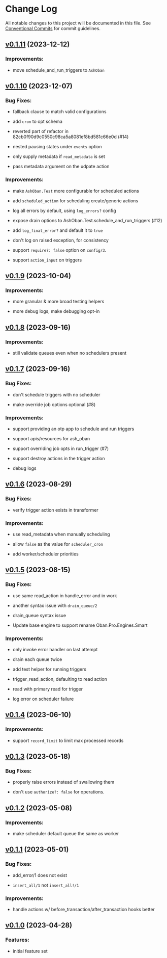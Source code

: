 # Change Log

All notable changes to this project will be documented in this file.
See [Conventional Commits](Https://conventionalcommits.org) for commit guidelines.

<!-- changelog -->

## [v0.1.11](https://github.com/ash-project/ash_oban/compare/v0.1.10...v0.1.11) (2023-12-12)




### Improvements:

* move schedule_and_run_triggers to `AshOban`

## [v0.1.10](https://github.com/ash-project/ash_oban/compare/v0.1.9...v0.1.10) (2023-12-07)




### Bug Fixes:

* fallback clause to match valid configurations

* add `cron` to opt schema

* reverted part of refactor in 82cb0f90d9c0550c98ca5a8081ef8bd581c66e0d (#14)

* nested pausing states under `events` option

* only supply metadata if `read_metadata` is set

* pass metadata argument on the udpate action

### Improvements:

* make `AshOban.Test` more configurable for scheduled actions

* add `scheduled_action` for scheduling create/generic actions

* log all errors by default, using `log_errors?` config

* expose drain options to AshOban.Test.schedule_and_run_triggers (#12)

* add `log_final_error?` and default it to `true`

* don't log on raised exception, for consistency

* support `require?: false` option on `config/3`.

* support `action_input` on triggers

## [v0.1.9](https://github.com/ash-project/ash_oban/compare/v0.1.8...v0.1.9) (2023-10-04)




### Improvements:

* more granular & more broad testing helpers

* more debug logs, make debugging opt-in

## [v0.1.8](https://github.com/ash-project/ash_oban/compare/v0.1.7...v0.1.8) (2023-09-16)




### Improvements:

* still validate queues even when no schedulers present

## [v0.1.7](https://github.com/ash-project/ash_oban/compare/v0.1.6...v0.1.7) (2023-09-16)




### Bug Fixes:

* don't schedule triggers with no scheduler

* make override job options optional (#8)

### Improvements:

* support providing an otp app to schedule and run triggers

* support apis/resources for ash_oban

* support overriding job opts in run_trigger (#7)

* support destroy actions in the trigger action

* debug logs

## [v0.1.6](https://github.com/ash-project/ash_oban/compare/v0.1.5...v0.1.6) (2023-08-29)




### Bug Fixes:

* verify trigger action exists in transformer

### Improvements:

* use read_metadata when manually scheduling

* allow `false` as the value for `scheduler_cron`

* add worker/scheduler priorities

## [v0.1.5](https://github.com/ash-project/ash_oban/compare/v0.1.4...v0.1.5) (2023-08-15)




### Bug Fixes:

* use same read_action in handle_error and in work

* another syntax issue with `drain_queue/2`

* drain_queue syntax issue

* Update base engine to support rename Oban.Pro.Engines.Smart

### Improvements:

* only invoke error handler on last attempt

* drain each queue twice

* add test helper for running triggers

* trigger_read_action, defaulting to read action

* read with primary read for trigger

* log error on scheduler failure

## [v0.1.4](https://github.com/ash-project/ash_oban/compare/v0.1.3...v0.1.4) (2023-06-10)




### Improvements:

* support `record_limit` to limit max processed records

## [v0.1.3](https://github.com/ash-project/ash_oban/compare/v0.1.2...v0.1.3) (2023-05-18)




### Bug Fixes:

* properly raise errors instead of swallowing them

* don't use `authorize?: false` for operations.

## [v0.1.2](https://github.com/ash-project/ash_oban/compare/v0.1.1...v0.1.2) (2023-05-08)




### Improvements:

* make scheduler default queue the same as worker

## [v0.1.1](https://github.com/ash-project/ash_oban/compare/v0.1.0...v0.1.1) (2023-05-01)




### Bug Fixes:

* add_error/1 does not exist

* `insert_all/1` not `insert_all!/1`

### Improvements:

* handle actions w/ before_transaction/after_transaction hooks better

## [v0.1.0](https://github.com/ash-project/ash_oban/compare/v0.1.0...v0.1.0) (2023-04-28)




### Features:

* initial feature set
